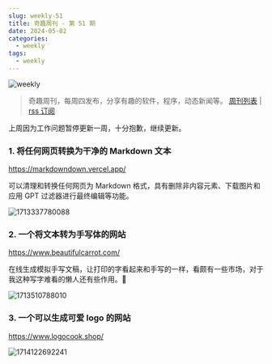 ```yaml
---
slug: weekly-51
title: 奇趣周刊 - 第 51 期
date: 2024-05-02
categories:
  - weekly
tags:
  - weekly
---
```


![weekly](https://imgurl.zishu.me/weekly.webp)

> 奇趣周刊，每周四发布，分享有趣的软件，程序，动态新闻等。 [周刊列表](/categories/weekly/) | [rss 订阅](/categories/weekly/index.xml)

上周因为工作问题暂停更新一周，十分抱歉，继续更新。

### 1. 将任何网页转换为干净的 Markdown 文本

https://markdowndown.vercel.app/

可以清理和转换任何网页为 Markdown 格式，具有删除非内容元素、下载图片和应用 GPT 过滤器进行最终编辑等功能。

![1713337780088](https://imgurl.zishu.me/2024/04/1713337780088.webp)

### 2. 一个将文本转为手写体的网站

https://www.beautifulcarrot.com/

在线生成模拟手写文稿，让打印的字看起来和手写的一样，看颇有一些市场，对于我这种写字难看的懒人还有些作用。🧐

![1713510788010](https://imgurl.zishu.me/2024/04/1713510788010.webp)

### 3. 一个可以生成可爱 logo 的网站

https://www.logocook.shop/

![1714122692241](https://imgurl.zishu.me/2024/04/1714122692241.webp)